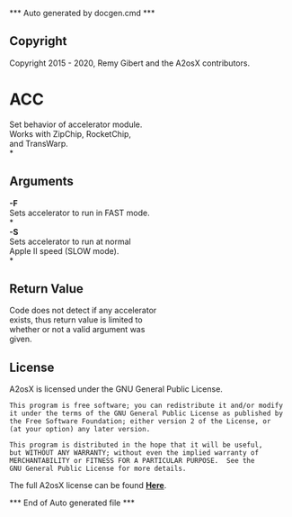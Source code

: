 *** Auto generated by docgen.cmd ***  

## Copyright 
Copyright 2015 - 2020, Remy Gibert and the A2osX contributors. 

# ACC  
Set behavior of accelerator module.  
Works with ZipChip, RocketChip,  
and TransWarp.  
*  

## Arguments  
**-F**  
Sets accelerator to run in FAST mode.  
*  
**-S**  
Sets accelerator to run at normal  
Apple II speed (SLOW mode).  
*  

## Return Value  
Code does not detect if any accelerator  
exists, thus return value is limited to  
whether or not a valid argument was  
given.   

## License
A2osX is licensed under the GNU General Public License.

    This program is free software; you can redistribute it and/or modify
    it under the terms of the GNU General Public License as published by
    the Free Software Foundation; either version 2 of the License, or
    (at your option) any later version.

    This program is distributed in the hope that it will be useful,
    but WITHOUT ANY WARRANTY; without even the implied warranty of
    MERCHANTABILITY or FITNESS FOR A PARTICULAR PURPOSE.  See the
    GNU General Public License for more details.

The full A2osX license can be found **[Here](../LICENSE)**.

*** End of Auto generated file ***  
